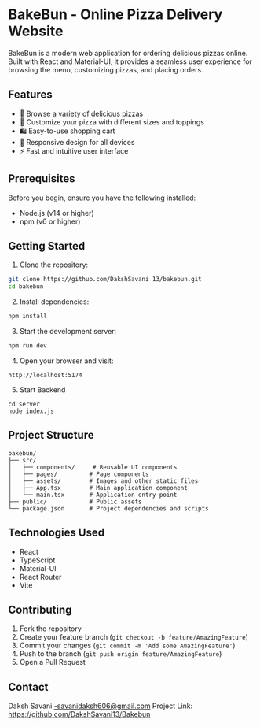 # BakeBun - Online Pizza Delivery Website

BakeBun is a modern web application for ordering delicious pizzas online. Built with React and Material-UI, it provides a seamless user experience for browsing the menu, customizing pizzas, and placing orders.

## Features

- 🍕 Browse a variety of delicious pizzas
- 🛒 Customize your pizza with different sizes and toppings
- 🛍️ Easy-to-use shopping cart
- 📱 Responsive design for all devices
- ⚡ Fast and intuitive user interface

## Prerequisites

Before you begin, ensure you have the following installed:
- Node.js (v14 or higher)
- npm (v6 or higher)

## Getting Started

1. Clone the repository:
```bash
git clone https://github.com/DakshSavani 13/bakebun.git
cd bakebun
```

2. Install dependencies:
```bash
npm install
```

3. Start the development server:
```bash
npm run dev
```

4. Open your browser and visit:
```
http://localhost:5174
```

5. Start Backend
```
cd server
node index.js
```

## Project Structure

```
bakebun/
├── src/
│   ├── components/     # Reusable UI components
│   ├── pages/         # Page components
│   ├── assets/        # Images and other static files
│   ├── App.tsx        # Main application component
│   └── main.tsx       # Application entry point
├── public/            # Public assets
└── package.json       # Project dependencies and scripts
```

## Technologies Used

- React
- TypeScript
- Material-UI
- React Router
- Vite

## Contributing

1. Fork the repository
2. Create your feature branch (`git checkout -b feature/AmazingFeature`)
3. Commit your changes (`git commit -m 'Add some AmazingFeature'`)
4. Push to the branch (`git push origin feature/AmazingFeature`)
5. Open a Pull Request


## Contact

Daksh Savani -savanidaksh606@gmail.com
Project Link: https://github.com/DakshSavani13/Bakebun

